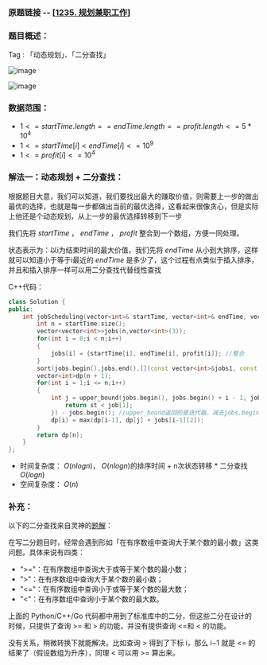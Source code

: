 ### 原题链接 -- [[1235. 规划兼职工作](https://leetcode.cn/problems/maximum-profit-in-job-scheduling/)]

### 题目概述：
Tag : 「动态规划」、「二分查找」

![image](https://user-images.githubusercontent.com/99656524/197314940-dd81f28e-7ebf-41ca-acae-4448fe44138b.png)

![image](https://user-images.githubusercontent.com/99656524/197314947-59b42d5c-b640-4ae2-90c4-de43f22a458f.png)

### 数据范围：
* $1 <= startTime.length == endTime.length == profit.length <= 5 * 10^4$
* $1 <= startTime[i] < endTime[i] <= 10^9$
* $1 <= profit[i] <= 10^4$


### 解法一：动态规划 + 二分查找：
根据题目大意，我们可以知道，我们要找出最大的赚取价值，则需要上一步的做出最优的选择，也就是每一步都做出当前的最优选择，这看起来很像贪心，但是实际上他还是个动态规划，从上一步的最优选择转移到下一步

我们先将 $startTime$ ， $endTime$ ， $profit$ 整合到一个数组，方便一同处理。

状态表示为：以i为结束时间的最大价值，我们先将 $endTime$ 从小到大排序，这样就可以知道小于等于i最近的 $endTime$ 是多少了，这个过程有点类似于插入排序，并且和插入排序一样可以用二分查找代替线性查找

C++代码：
```cpp
class Solution {
public:
    int jobScheduling(vector<int>& startTime, vector<int>& endTime, vector<int>& profit) {
        int n = startTime.size();
        vector<vector<int>>jobs(n,vector<int>(3)); 
        for(int i = 0;i < n;i++)
        {
            jobs[i] = {startTime[i], endTime[i], profit[i]}; //整合
        }
        sort(jobs.begin(),jobs.end(),[](const vector<int>&jobs1, const vector<int>&jobs2) -> bool{return jobs1[1] < jobs2[1];}); //按照endTime排序
        vector<int>dp(n + 1);
        for(int i = 1;i <= n;i++)
        {
            int j = upper_bound(jobs.begin(), jobs.begin() + i - 1, jobs[i - 1][0], [&](int st, const vector<int> &job) -> bool { //属于>类型，-1变成<=类型
                return st < job[1];
            }) - jobs.begin(); //upper_bound返回的是迭代器，减去jobs.begin()可以返回一个int，也就是返回下标
            dp[i] = max(dp[i-1], dp[j] + jobs[i-1][2]);
        }
        return dp[n];
    }
};
```
* 时间复杂度： $O(nlogn)$， $O(nlogn)$的排序时间 + n次状态转移 * 二分查找 $O(logn)$
* 空间复杂度： $O(n)$ 

### 补充：
以下的二分查找来自灵神的[题解](https://leetcode.cn/problems/maximum-profit-in-job-scheduling/solution/dong-tai-gui-hua-er-fen-cha-zhao-you-hua-zkcg/)：

在写二分题目时，经常会遇到形如「在有序数组中查询大于某个数的最小数」这类问题。具体来说有四类：

* ">="：在有序数组中查询大于或等于某个数的最小数；
* ">"：在有序数组中查询大于某个数的最小数；
* "<="：在有序数组中查询小于或等于某个数的最大数；
* "<"：在有序数组中查询小于某个数的最大数。

上面的 Python/C++/Go 代码都中用到了标准库中的二分，但这些二分在设计的时候，只提供了查询 >= 和 > 的功能，并没有提供查询 <=和 < 的功能。

没有关系，稍微转换下就能解决。比如查询 > 得到了下标 i，那么 i−1 就是 <= 的结果了（假设数组为升序），同理 < 可以用 >= 算出来。
